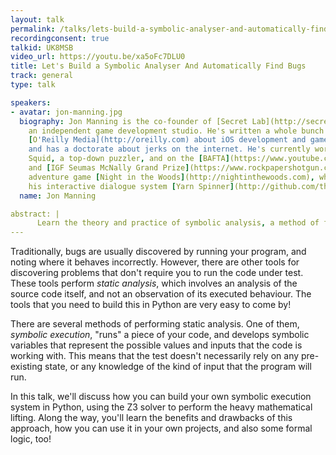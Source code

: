 ```yaml
---
layout: talk
permalink: /talks/lets-build-a-symbolic-analyser-and-automatically-find-bugs
recordingconsent: true
talkid: UK8MSB
video_url: https://youtu.be/xa5oFc7DLU0
title: Let's Build a Symbolic Analyser And Automatically Find Bugs
track: general
type: talk

speakers:
- avatar: jon-manning.jpg
  biography: Jon Manning is the co-founder of [Secret Lab](http://secretlab.com.au),
    an independent game development studio. He's written a whole bunch of books for
    [O'Reilly Media](http://oreilly.com) about iOS development and game development,
    and has a doctorate about jerks on the internet. He's currently working on Button
    Squid, a top-down puzzler, and on the [BAFTA](https://www.youtube.com/watch?v=X3OHIo_5Qx8)-
    and [IGF Seumas McNally Grand Prize](https://www.rockpapershotgun.com/2018/03/22/night-in-the-woods-wins-igf-grand-prize/)-winning
    adventure game [Night in the Woods](http://nightinthewoods.com), which includes
    his interactive dialogue system [Yarn Spinner](http://github.com/thesecretlab/YarnSpinner).
  name: Jon Manning

abstract: | 
      Learn the theory and practice of symbolic analysis, a method of fake-running your code that lets you discover bugs and verify functionality without actually executing code, using Z3 and Python!
---
```


Traditionally, bugs are usually discovered by running your program, and noting where it behaves incorrectly. However, there are other tools for discovering problems that don't require you to run the code under test. These tools perform _static analysis_, which involves an analysis of the source code itself, and not an observation of its executed behaviour. The tools that you need to build this in Python are very easy to come by!

There are several methods of performing static analysis. One of them, _symbolic execution_, "runs" a piece of your code, and develops symbolic variables that represent the possible values and inputs that the code is working with. This means that the test doesn't necessarily rely on any pre-existing state, or any knowledge of the kind of input that the program will run.

In this talk, we'll discuss how you can build your own symbolic execution system in Python, using the Z3 solver to perform the heavy mathematical lifting. Along the way, you'll learn the benefits and drawbacks of this approach, how you can use it in your own projects, and also some formal logic, too!
